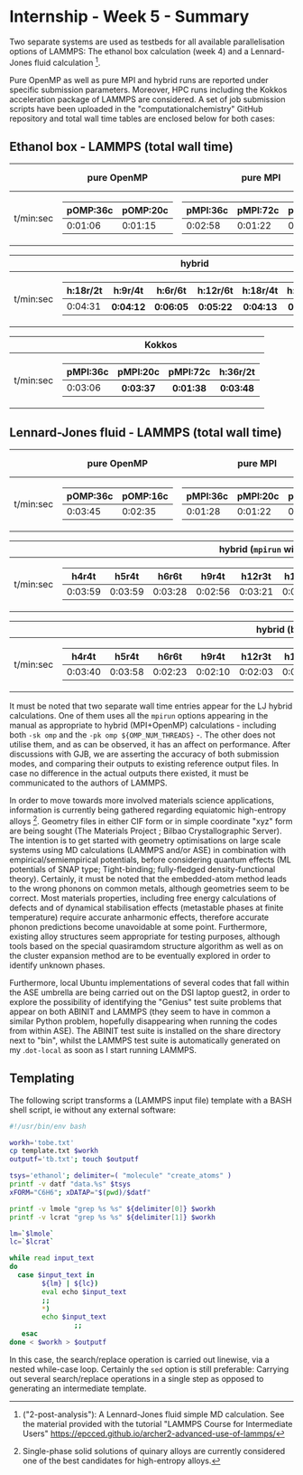 # Internship - Week 5 - Summary

Two separate systems are used as testbeds for all available parallelisation options of LAMMPS: The ethanol box calculation (week 4) and a Lennard-Jones fluid calculation [^1].

Pure OpenMP as well as pure MPI and hybrid runs are reported under specific submission parameters. Moreover, HPC runs including the Kokkos acceleration package of LAMMPS are considered. A set of job submission scripts have been uploaded in the "computationalchemistry" GitHub repository and total wall time tables are enclosed below for both cases:

## Ethanol box - LAMMPS (total wall time)

|          |      pure OpenMP     |           pure MPI            | one core |
|----------|----------------------|-------------------------------|----------|
|t/min:sec | <table>  <thead>  <tr>  <th>pOMP:36c</th>  <th>pOMP:20c</th>  </tr>  </thead>  <tbody>  <tr>  <td>0:01:06</td>  <td>0:01:15</td>  </tr>  </tbody>  </table>      | <table>  <thead>  <tr>  <th>pMPI:36c</th>  <th>pMPI:72c</th>  <th>pMPI:144c</th>  </tr>  </thead>  <tbody>  <tr>  <td>0:02:58</td>  <td>0:01:22</td>  <td>0:01:02</td>  </tr>  </tbody>  </table>      | 0:08:19 |

|          |                            hybrid                              |
|----------|----------------------------------------------------------------|
|t/min:sec | <table>  <thead>  <tr>  <th>h:18r/2t</th>  <th>h:9r/4t</th>  <th>h:6r/6t</th>  <th>h:12r/6t</th>  <th>h:18r/4t</th>  <th>h:36r/2t</th>  </tr>  </thead>  <tbody>  <tr>  <td>0:04:31</th>  <th>0:04:12</th>  <th>0:06:05</th>  <th>0:05:22</th>  <th>0:04:13</th>  <th>0:02:48</td>  </tr>  </tbody>  </table>      |

|          |               Kokkos                     |
|----------|------------------------------------------|
|t/min:sec |  <table>  <thead>  <tr>  <th>pMPI:36c</th>  <th>pMPI:20c</th>  <th>pMPI:72c</th>  <th>h:36r/2t</th>  </tr>  </thead>  <tbody>  <tr>  <td>0:03:06 </th>  <th>0:03:37</th>  <th>0:01:38</th>  <th>0:03:48</td>  </tr>  </tbody>  </table>      |                                     |

## Lennard-Jones fluid - LAMMPS (total wall time)

|          |      pure OpenMP     |           pure MPI            | one core |
|----------|----------------------|-------------------------------|----------|
|t/min:sec | <table>  <thead>  <tr>  <th>pOMP:36c</th>  <th>pOMP:16c</th>  </tr>  </thead>  <tbody>  <tr>  <td>0:03:45</td>  <td>0:02:35</td>  </tr>  </tbody>  </table>      | <table>  <thead>  <tr>  <th>pMPI:36c</th>  <th>pMPI:20c</th>  <th>pMPI108</th>  </tr>  </thead>  <tbody>  <tr>  <td>0:01:28</td>  <td>0:01:22</td>  <td>0:00:53</td>  </tr>  </tbody>  </table>      | 0:10:20 |

|           |       hybrid (`mpirun` with "-sf" and "-pk")       |
|-----------|----------------------------------------------------|
| t/min:sec | <table>  <thead>  <tr>  <th>h4r4t</th>  <th>h5r4t</th>  <th>h6r6t</th>  <th>h9r4t</th>  <th>h12r3t</th>  <th>h18r2t</th>  <th>h12r6t</th> <th>h18r4t</th>  <th>h36r2t</th>  <th>h12r12t</th>  <th>h72r2t</th>  </tr>  </thead>  <tbody>  <tr>  <td>0:03:59</td>  <td>0:03:59</td>  <td>0:03:28</td>  <td>0:02:56</td>  <td>0:03:21</td>  <td>0:02:42</td>  <td>0:02:34</td>  <td>0:02:16</td> <td>0:01:29</td>  <td>0:04:02</td>  <td>0:01:34</td>  </tr>  </tbody>  </table>      |

|           |               hybrid (bare `mpirun`)               |
|-----------|----------------------------------------------------|
| t/min:sec | <table>  <thead>  <tr>  <th>h4r4t</th>  <th>h5r4t</th>  <th>h6r6t</th>  <th>h9r4t</th>  <th>h12r3t</th>  <th>h18r2t</th>  <th>h12r6t</th> <th>h18r4t</th>  <th>h36r2t</th>  <th>h12r12t</th>  <th>h72r2t</th>  </tr>  </thead>  <tbody>  <tr>  <td>0:03:40</td>  <td>0:03:58</td>  <td>0:02:23</td>  <td>0:02:10</td>  <td>0:02:03</td>  <td>0:02:23</td>  <td>0:01:49</td>  <td>0:01:47</td> <td>0:01:18</td>  <td>0:01:53</td>  <td>0:01:11</td>  </tr>  </tbody>  </table>      |

It must be noted that two separate wall time entries appear for the LJ hybrid calculations. One of them uses all the `mpirun` options appearing in the manual as appropriate to hybrid (MPI+OpenMP) calculations - including both `-sk omp` and the `-pk omp ${OMP_NUM_THREADS}` -. The other does not utilise them, and as can be observed, it has an affect on performance. After discussions with GJB, we are asserting the accuracy of both submission modes, and comparing their outputs to existing reference output files. In case no difference in the actual outputs there existed, it must be communicated to the authors of LAMMPS. 

In order to move towards more involved materials science applications, information is currently being gathered regarding equiatomic high-entropy alloys [^2]. Geometry files in either CIF form or in simple coordinate "xyz" form are being sought (The Materials Project ; Bilbao Crystallographic Server). The intention is to get started with geometry optimisations on large scale systems using MD calculations (LAMMPS and/or ASE) in combination with empirical/semiempirical potentials, before considering quantum effects (ML potentials of SNAP type; Tight-binding; fully-fledged density-functional theory). Certainly, it must be noted that the embedded-atom method leads to the wrong phonons on common metals, although geometries seem to be correct. Most materials properties, including free energy calculations of defects and of dynamical stabilisation effects (metastable phases at finite temperature) require accurate anharmonic effects, therefore accurate phonon predictions become unavoidable at some point. Furthermore, existing alloy structures seem appropriate for testing purposes, although tools based on the special quasiramdom structure algorithm as well as on the cluster expansion method are to be eventually explored in order to identify unknown phases.

Furthermore, local Ubuntu implementations of several codes that fall within the ASE umbrella are being carried out on the DSI laptop guest2, in order to explore the possibility of identifying the "Genius" test suite problems that appear on both ABINIT and LAMMPS (they seem to have in common a similar Python problem, hopefully disappearing when running the codes from within ASE). The ABINIT test suite is installed on the share directory next to "bin", whilst the LAMMPS test suite is automatically generated on my .`dot-local` as soon as I start running LAMMPS.

## Templating

The following script transforms a (LAMMPS input file) template with a BASH shell script, ie without any external software:
```bash
#!/usr/bin/env bash

workh='tobe.txt'
cp template.txt $workh
outputf='tb.txt'; touch $outputf

tsys='ethanol'; delimiter=( "molecule" "create_atoms" ) 
printf -v datf "data.%s" $tsys
xFORM="C6H6"; xDATAP="$(pwd)/$datf"

printf -v lmole "grep %s %s" ${delimiter[0]} $workh
printf -v lcrat "grep %s %s" ${delimiter[1]} $workh

lm=`$lmole`
lc=`$lcrat`

while read input_text
do
  case $input_text in
        ${lm} | ${lc}) 
		eval echo $input_text
		;;
        *)              
		echo $input_text
                ;;
   esac
done < $workh > $outputf
```
In this case, the search/replace operation is carried out linewise, via a nested while-case loop. Certainly the `sed` option is still preferable: Carrying out several search/replace operations in a single step as opposed to generating an intermediate template.

[^1]: ("2-post-analysis"): A Lennard-Jones fluid simple MD calculation. See the material provided with the tutorial "LAMMPS Course for Intermediate Users" https://epcced.github.io/archer2-advanced-use-of-lammps/

[^2]: Single-phase solid solutions of quinary alloys are currently considered one of the best candidates for high-entropy alloys.
